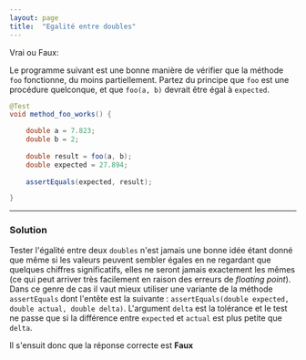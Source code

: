 ```yaml
---
layout: page
title:  "Egalité entre doubles"
---
```


Vrai ou Faux:

Le programme suivant est une bonne manière de vérifier que la méthode `foo` fonctionne, du moins partiellement.
Partez du principe que `foo` est une procédure quelconque, et que `foo(a, b)` devrait être égal à `expected`.

```java
@Test
void method_foo_works() {

	double a = 7.823;
	double b = 2;
	
	double result = foo(a, b);
	double expected = 27.894;
	
	assertEquals(expected, result);

}
```


***

### Solution

Tester l'égalité entre deux `doubles` n'est jamais une bonne idée étant donné que même si les valeurs peuvent sembler égales en ne regardant que quelques chiffres significatifs, 
elles ne seront jamais exactement les mêmes (ce qui peut arriver très facilement en raison des erreurs de *floating point*). Dans ce genre de cas il vaut mieux utiliser une variante de la méthode `assertEquals` dont l'entête est la suivante : `assertEquals(double expected, double actual, double delta)`.
L'argument `delta` est la tolérance et le test ne passe que si la différence entre `expected` et `actual` est plus petite que `delta`.  

Il s'ensuit donc que la réponse correcte est **Faux**